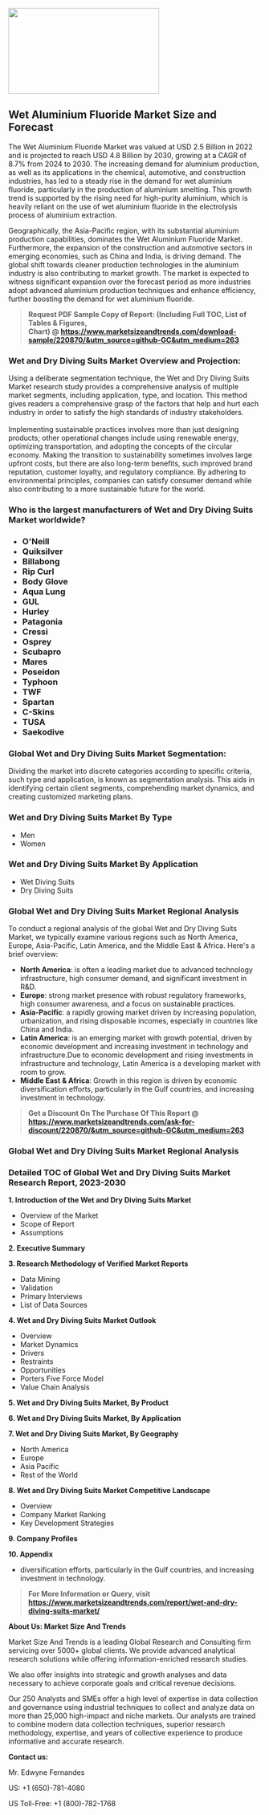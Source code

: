 <p><img class="alignnone size-medium wp-image-20088" src="https://ffe5etoiles.com/wp-content/uploads/2024/12/MST1-300x171.png" alt="" width="300" height="171" /></p><h2>Wet Aluminium Fluoride Market Size and Forecast</h2><p>The Wet Aluminium Fluoride Market was valued at USD 2.5 Billion in 2022 and is projected to reach USD 4.8 Billion by 2030, growing at a CAGR of 8.7% from 2024 to 2030. The increasing demand for aluminium production, as well as its applications in the chemical, automotive, and construction industries, has led to a steady rise in the demand for wet aluminium fluoride, particularly in the production of aluminium smelting. This growth trend is supported by the rising need for high-purity aluminium, which is heavily reliant on the use of wet aluminium fluoride in the electrolysis process of aluminium extraction.</p><p>Geographically, the Asia-Pacific region, with its substantial aluminium production capabilities, dominates the Wet Aluminium Fluoride Market. Furthermore, the expansion of the construction and automotive sectors in emerging economies, such as China and India, is driving demand. The global shift towards cleaner production technologies in the aluminium industry is also contributing to market growth. The market is expected to witness significant expansion over the forecast period as more industries adopt advanced aluminium production techniques and enhance efficiency, further boosting the demand for wet aluminium fluoride.</p></p><blockquote id="" class=""><strong>Request PDF Sample Copy of Report: (Including Full TOC, List of Tables &amp; Figures, Chart)&nbsp;@&nbsp;<strong><a href="https://www.marketsizeandtrends.com/download-sample/220870/&utm_source=github-GC&utm_medium=263" target="_blank">https://www.marketsizeandtrends.com/download-sample/220870/&utm_source=github-GC&utm_medium=263</a></strong></strong></blockquote><h3 id="" class="">Wet and Dry Diving Suits Market&nbsp;Overview and Projection:</h3><p id="" class="">Using a deliberate segmentation technique, the Wet and Dry Diving Suits Market research study provides a comprehensive analysis of multiple market segments, including application, type, and location. This method gives readers a comprehensive grasp of the factors that help and hurt each industry in order to satisfy the high standards of industry stakeholders. <br /> <br />Implementing sustainable practices involves more than just designing products; other operational changes include using renewable energy, optimizing transportation, and adopting the concepts of the circular economy. Making the transition to sustainability sometimes involves large upfront costs, but there are also long-term benefits, such improved brand reputation, customer loyalty, and regulatory compliance. By adhering to environmental principles, companies can satisfy consumer demand while also contributing to a more sustainable future for the world.</p><h3 id="" class="">Who is the largest manufacturers of&nbsp;Wet and Dry Diving Suits Market worldwide?</h3><h3 class=""><p><ul><li>O'Neill </li><li> Quiksilver </li><li> Billabong </li><li> Rip Curl </li><li> Body Glove </li><li> Aqua Lung </li><li> GUL </li><li> Hurley </li><li> Patagonia </li><li> Cressi </li><li> Osprey </li><li> Scubapro </li><li> Mares </li><li> Poseidon </li><li> Typhoon </li><li> TWF </li><li> Spartan </li><li> C-Skins </li><li> TUSA </li><li> Saekodive</li></ul></p></h3><h3 id="" class="">Global&nbsp;Wet and Dry Diving Suits Market Segmentation:</h3><p id="" class="">Dividing the market into discrete categories according to specific criteria, such type and application, is known as segmentation analysis. This aids in identifying certain client segments, comprehending market dynamics, and creating customized marketing plans.</p><h3 id="" class="">Wet and Dry Diving Suits Market&nbsp;By Type</h3><p><p><ul><li>Men</li><li> Women</p></li></ul></p></p><h3 id="" class="">Wet and Dry Diving Suits Market&nbsp;By Application</h3><p class=""><p><ul><li>Wet Diving Suits</li><li> Dry Diving Suits</li></ul></p></p><h3 id="" class="">Global Wet and Dry Diving Suits Market Regional Analysis</h3><p id="" class="">To conduct a regional analysis of the global Wet and Dry Diving Suits Market, we typically examine various regions such as North America, Europe, Asia-Pacific, Latin America, and the Middle East &amp; Africa. Here's a brief overview:</p><ul><li><strong>North America</strong>: is often a leading market due to advanced technology infrastructure, high consumer demand, and significant investment in R&amp;D.</li><li><strong>Europe</strong>: strong market presence with robust regulatory frameworks, high consumer awareness, and a focus on sustainable practices.</li><li><strong>Asia-Pacific</strong>: a rapidly growing market driven by increasing population, urbanization, and rising disposable incomes, especially in countries like China and India.</li><li><strong>Latin America</strong>: is an emerging market with growth potential, driven by economic development and increasing investment in technology and infrastructure.Due to economic development and rising investments in infrastructure and technology, Latin America is a developing market with room to grow.</li><li><strong>Middle East &amp; Africa</strong>: Growth in this region is driven by economic diversification efforts, particularly in the Gulf countries, and increasing investment in technology.</li></ul><blockquote id="" class=""><strong>Get a Discount On The Purchase Of This Report @ <strong><a href="https://www.marketsizeandtrends.com/ask-for-discount/220870/&utm_source=github-GC&utm_medium=263" target="_blank">https://www.marketsizeandtrends.com/ask-for-discount/220870/&utm_source=github-GC&utm_medium=263</a></strong></strong></blockquote><h3 id="" class="">Global Wet and Dry Diving Suits Market Regional Analysis</h3><h3 id="" class="">Detailed TOC of Global Wet and Dry Diving Suits Market Research Report, 2023-2030</h3><p id="" class=""><strong>1. Introduction of the Wet and Dry Diving Suits Market</strong></p><ul><li>Overview of the Market</li><li>Scope of Report</li><li>Assumptions</li></ul><p id="" class=""><strong>2. Executive Summary</strong></p><p id="" class=""><strong>3. Research Methodology of Verified Market Reports</strong></p><ul><li>Data Mining</li><li>Validation</li><li>Primary Interviews</li><li>List of Data Sources</li></ul><p id="" class=""><strong>4. Wet and Dry Diving Suits Market Outlook</strong></p><ul><li>Overview</li><li>Market Dynamics</li><li>Drivers</li><li>Restraints</li><li>Opportunities</li><li>Porters Five Force Model</li><li>Value Chain Analysis</li></ul><p id="" class=""><strong>5. Wet and Dry Diving Suits Market, By Product</strong></p><p id="" class=""><strong>6. Wet and Dry Diving Suits Market, By Application</strong></p><p id="" class=""><strong>7. Wet and Dry Diving Suits Market, By Geography</strong></p><ul><li>North America</li><li>Europe</li><li>Asia Pacific</li><li>Rest of the World</li></ul><p id="" class=""><strong>8. Wet and Dry Diving Suits Market Competitive Landscape</strong></p><ul><li>Overview</li><li>Company Market Ranking</li><li>Key Development Strategies</li></ul><p id="" class=""><strong>9. Company Profiles</strong></p><p id="" class=""><strong>10. Appendix</strong></p><ul><li>diversification efforts, particularly in the Gulf countries, and increasing investment in technology.</li></ul><blockquote id="" class=""><strong>For More Information or Query, visit <strong><strong><a href="https://www.marketsizeandtrends.com/report/wet-and-dry-diving-suits-market/" target="_blank">https://www.marketsizeandtrends.com/report/wet-and-dry-diving-suits-market/</a></strong></strong></strong></blockquote><p id="" class=""><strong>About Us: Market Size And Trends</strong></p><p id="" class="">Market Size And Trends is a leading Global Research and Consulting firm servicing over 5000+ global clients. We provide advanced analytical research solutions while offering information-enriched research studies.</p><p id="" class="">We also offer insights into strategic and growth analyses and data necessary to achieve corporate goals and critical revenue decisions.</p><p id="" class="">Our 250 Analysts and SMEs offer a high level of expertise in data collection and governance using industrial techniques to collect and analyze data on more than 25,000 high-impact and niche markets. Our analysts are trained to combine modern data collection techniques, superior research methodology, expertise, and years of collective experience to produce informative and accurate research.</p><p id="" class=""><strong>Contact us:</strong></p><p id="" class="">Mr. Edwyne Fernandes</p><p id="" class="">US: +1 (650)-781-4080</p><p id="" class="">US Toll-Free: +1 (800)-782-1768</p>
